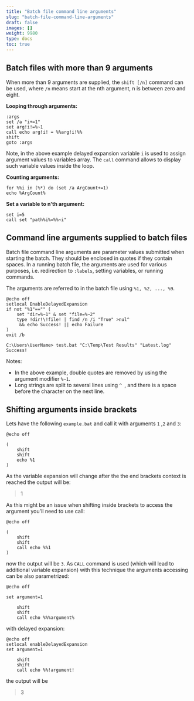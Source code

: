 ```yaml
---
title: "Batch file command line arguments"
slug: "batch-file-command-line-arguments"
draft: false
images: []
weight: 9980
type: docs
toc: true
---
```


## Batch files with more than 9 arguments
When more than 9 arguments are supplied, the `shift [/n]` command can be used, where `/n` means start at the nth argument, n is between zero and eight.

**Looping through arguments:**

    :args
    set /a "i+=1"
    set arg!i!=%~1
    call echo arg!i! = %%arg!i!%%
    shift
    goto :args

Note, in the above example delayed expansion variable `i` is used to assign argument values to variables array. The `call` command allows to display such variable values inside the loop.

**Counting arguments:**

    for %%i in (%*) do (set /a ArgCount+=1)
    echo %ArgCount%

**Set a variable to n'th argument:**

    set i=5
    call set "path%i%=%%~i"




## Command line arguments supplied to batch files
Batch file command line arguments are parameter values submitted when starting the batch. They should be enclosed in quotes if they contain spaces. In a running batch file, the arguments are used for various purposes, i.e. redirection to `:labels`, setting variables, or running commands. 

The arguments are referred to in the batch file using `%1, %2, ..., %9`.

    @echo off
    setlocal EnableDelayedExpansion
    if not "%1"=="" (
        set "dir=%~1" & set "file=%~2"
        type !dir!\!file! | find /n /i "True" >nul^
         && echo Success! || echo Failure
    )
    exit /b
    
    C:\Users\UserName> test.bat "C:\Temp\Test Results" "Latest.log"
    Success!

Notes:

- In the above example, double quotes are removed by using the argument modifier `%~1`. 
- Long strings are split to several lines using `^ `, and there is a space before the character on the next line.



## Shifting arguments inside brackets
Lets have the following `example.bat` and call it with arguments `1` ,`2` and `3`:

    @echo off
    
    (
        shift
        shift
        echo %1
    )

As the variable expansion will change after the the end brackets context is reached the output will be:

>1

As this might be an issue when shifting inside brackets to access the argument you'll need to use call:

    @echo off
    
    (
        shift
        shift
        call echo %%1
    ) 

now the output will be `3`. As `CALL` command is used  (which will lead to additional variable expansion) with this technique the arguments accessing can be also parametrized:

    @echo off
    
    set argument=1
    
        shift
        shift
        call echo %%%argument%
    

with delayed expansion:

    @echo off
    setlocal enableDelayedExpansion
    set argument=1
    
        shift
        shift
        call echo %%!argument!
    
the output will be

>3


